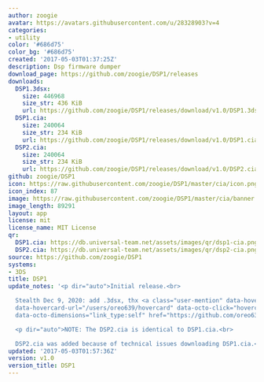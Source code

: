 ```yaml
---
author: zoogie
avatar: https://avatars.githubusercontent.com/u/28328903?v=4
categories:
- utility
color: '#686d75'
color_bg: '#686d75'
created: '2017-05-03T01:37:25Z'
description: Dsp firmware dumper
download_page: https://github.com/zoogie/DSP1/releases
downloads:
  DSP1.3dsx:
    size: 446968
    size_str: 436 KiB
    url: https://github.com/zoogie/DSP1/releases/download/v1.0/DSP1.3dsx
  DSP1.cia:
    size: 240064
    size_str: 234 KiB
    url: https://github.com/zoogie/DSP1/releases/download/v1.0/DSP1.cia
  DSP2.cia:
    size: 240064
    size_str: 234 KiB
    url: https://github.com/zoogie/DSP1/releases/download/v1.0/DSP2.cia
github: zoogie/DSP1
icon: https://raw.githubusercontent.com/zoogie/DSP1/master/cia/icon.png
icon_index: 87
image: https://raw.githubusercontent.com/zoogie/DSP1/master/cia/banner.png
image_length: 89291
layout: app
license: mit
license_name: MIT License
qr:
  DSP1.cia: https://db.universal-team.net/assets/images/qr/dsp1-cia.png
  DSP2.cia: https://db.universal-team.net/assets/images/qr/dsp2-cia.png
source: https://github.com/zoogie/DSP1
systems:
- 3DS
title: DSP1
update_notes: '<p dir="auto">Initial release.<br>

  Stealth Dec 9, 2020: add .3dsx, thx <a class="user-mention" data-hovercard-type="user"
  data-hovercard-url="/users/oreo639/hovercard" data-octo-click="hovercard-link-click"
  data-octo-dimensions="link_type:self" href="https://github.com/oreo639">@oreo639</a></p>

  <p dir="auto">NOTE: The DSP2.cia is identical to DSP1.cia.<br>

  DSP2.cia was added because of technical issues downloading DSP1.cia.</p>'
updated: '2017-05-03T01:57:36Z'
version: v1.0
version_title: DSP1
---
```

